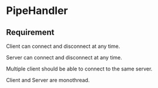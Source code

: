 # PipeHandler

## Requirement

Client can connect and disconnect at any time.  

Server can connect and disconnect at any time.  

Multiple client should be able to connect to the same server.

Client and Server are monothread.